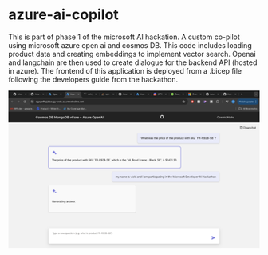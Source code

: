 # azure-ai-copilot
This is part of phase 1 of the microsoft AI hackation. A custom co-pilot using microsoft azure open ai and cosmos DB. This code includes loading product data and creating embeddings to implement vector search. Openai and langchain are then used to create dialogue for the backend API (hosted in azure). The frontend of this application is deployed from a .bicep file following the developers guide from the hackathon.

![screenshot](./Screen_Shot.png)



